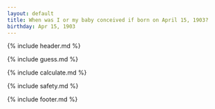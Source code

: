 ```yaml
---
layout: default
title: When was I or my baby conceived if born on April 15, 1903?
birthday: Apr 15, 1903
---
```


{% include header.md %}

{% include guess.md %}

{% include calculate.md %}

{% include safety.md %}

{% include footer.md %}



